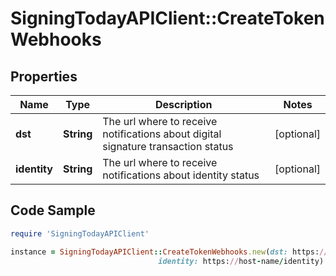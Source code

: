 # SigningTodayAPIClient::CreateTokenWebhooks

## Properties

Name | Type | Description | Notes
------------ | ------------- | ------------- | -------------
**dst** | **String** | The url where to receive notifications about digital signature transaction status | [optional] 
**identity** | **String** | The url where to receive notifications about identity status | [optional] 

## Code Sample

```ruby
require 'SigningTodayAPIClient'

instance = SigningTodayAPIClient::CreateTokenWebhooks.new(dst: https://host-name/dst,
                                 identity: https://host-name/identity)
```


